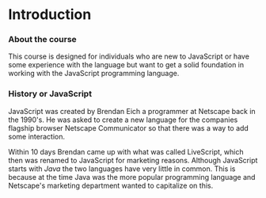 # Introduction

### About the course
This course is designed for individuals who are new to JavaScript or have some experience with the language but want to get a solid foundation in working with the JavaScript programming language.

### History or JavaScript
JavaScript was created by Brendan Eich a programmer at Netscape back in the 1990's. He was asked to create a new language for the companies flagship browser Netscape Communicator so that there was a way to add some interaction.

Within 10 days Brendan came up with what was called LiveScript, which then was renamed to JavaScript for marketing reasons.
Although JavaScript starts with *Java* the two languages have very little in common. This is because at the time Java was the more popular programming language and Netscape's marketing department wanted to capitalize on this. 

